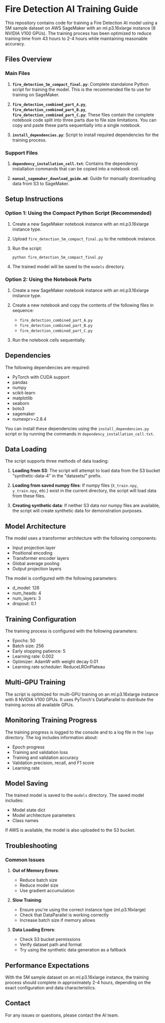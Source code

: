 # Fire Detection AI Training Guide

This repository contains code for training a Fire Detection AI model using a 5M sample dataset on AWS SageMaker with an ml.p3.16xlarge instance (8 NVIDIA V100 GPUs). The training process has been optimized to reduce training time from 43 hours to 2-4 hours while maintaining reasonable accuracy.

## Files Overview

### Main Files

1. **`fire_detection_5m_compact_final.py`**: Complete standalone Python script for training the model. This is the recommended file to use for training on SageMaker.

2. **`fire_detection_combined_part_A.py`**, **`fire_detection_combined_part_B.py`**, **`fire_detection_combined_part_C.py`**: These files contain the complete notebook code split into three parts due to file size limitations. You can copy and paste these parts sequentially into a single notebook.

3. **`install_dependencies.py`**: Script to install required dependencies for the training process.

### Support Files

1. **`dependency_installation_cell.txt`**: Contains the dependency installation commands that can be copied into a notebook cell.

2. **`manual_sagemaker_download_guide.md`**: Guide for manually downloading data from S3 to SageMaker.

## Setup Instructions

### Option 1: Using the Compact Python Script (Recommended)

1. Create a new SageMaker notebook instance with an ml.p3.16xlarge instance type.

2. Upload `fire_detection_5m_compact_final.py` to the notebook instance.

3. Run the script:
   ```bash
   python fire_detection_5m_compact_final.py
   ```

4. The trained model will be saved to the `models` directory.

### Option 2: Using the Notebook Parts

1. Create a new SageMaker notebook instance with an ml.p3.16xlarge instance type.

2. Create a new notebook and copy the contents of the following files in sequence:
   - `fire_detection_combined_part_A.py`
   - `fire_detection_combined_part_B.py`
   - `fire_detection_combined_part_C.py`

3. Run the notebook cells sequentially.

## Dependencies

The following dependencies are required:

- PyTorch with CUDA support
- pandas
- numpy
- scikit-learn
- matplotlib
- seaborn
- boto3
- sagemaker
- numexpr>=2.8.4

You can install these dependencies using the `install_dependencies.py` script or by running the commands in `dependency_installation_cell.txt`.

## Data Loading

The script supports three methods of data loading:

1. **Loading from S3**: The script will attempt to load data from the S3 bucket "synthetic-data-4" in the "datasets/" prefix.

2. **Loading from saved numpy files**: If numpy files (`X_train.npy`, `y_train.npy`, etc.) exist in the current directory, the script will load data from these files.

3. **Creating synthetic data**: If neither S3 data nor numpy files are available, the script will create synthetic data for demonstration purposes.

## Model Architecture

The model uses a transformer architecture with the following components:

- Input projection layer
- Positional encoding
- Transformer encoder layers
- Global average pooling
- Output projection layers

The model is configured with the following parameters:

- d_model: 128
- num_heads: 4
- num_layers: 3
- dropout: 0.1

## Training Configuration

The training process is configured with the following parameters:

- Epochs: 50
- Batch size: 256
- Early stopping patience: 5
- Learning rate: 0.002
- Optimizer: AdamW with weight decay 0.01
- Learning rate scheduler: ReduceLROnPlateau

## Multi-GPU Training

The script is optimized for multi-GPU training on an ml.p3.16xlarge instance with 8 NVIDIA V100 GPUs. It uses PyTorch's DataParallel to distribute the training across all available GPUs.

## Monitoring Training Progress

The training progress is logged to the console and to a log file in the `logs` directory. The log includes information about:

- Epoch progress
- Training and validation loss
- Training and validation accuracy
- Validation precision, recall, and F1 score
- Learning rate

## Model Saving

The trained model is saved to the `models` directory. The saved model includes:

- Model state dict
- Model architecture parameters
- Class names

If AWS is available, the model is also uploaded to the S3 bucket.

## Troubleshooting

### Common Issues

1. **Out of Memory Errors**:
   - Reduce batch size
   - Reduce model size
   - Use gradient accumulation

2. **Slow Training**:
   - Ensure you're using the correct instance type (ml.p3.16xlarge)
   - Check that DataParallel is working correctly
   - Increase batch size if memory allows

3. **Data Loading Errors**:
   - Check S3 bucket permissions
   - Verify dataset path and format
   - Try using the synthetic data generation as a fallback

## Performance Expectations

With the 5M sample dataset on an ml.p3.16xlarge instance, the training process should complete in approximately 2-4 hours, depending on the exact configuration and data characteristics.

## Contact

For any issues or questions, please contact the AI team.